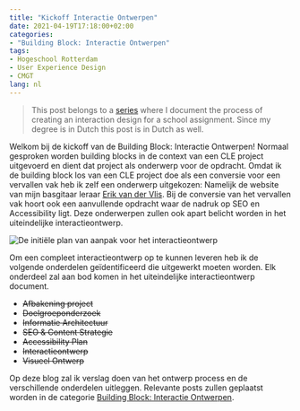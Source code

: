 ```yaml
---
title: "Kickoff Interactie Ontwerpen"
date: 2021-04-19T17:18:00+02:00
categories:
- "Building Block: Interactie Ontwerpen"
tags:
- Hogeschool Rotterdam
- User Experience Design
- CMGT
lang: nl
---
```


> This post belongs to a [series](/categories/building-block-interactie-ontwerpen/) where I document the process of creating an interaction design for a school assignment. Since my degree is in Dutch this post is in Dutch as well.

Welkom bij de kickoff van de Building Block: Interactie Ontwerpen! Normaal gesproken worden building blocks in de context van een CLE project uitgevoerd en dient dat project als onderwerp voor de opdracht. Omdat ik de building block los van een CLE project doe als een conversie voor een vervallen vak heb ik zelf een onderwerp uitgekozen: Namelijk de website van mijn basgitaar leraar [Erik van der Vlis](http://erikvandervlis.nl). Bij de conversie van het vervallen vak hoort ook een aanvullende opdracht waar de nadruk op SEO en Accessibility ligt. Deze onderwerpen zullen ook apart belicht worden in het uiteindelijke interactieontwerp.

![De initiële plan van aanpak voor het interactieontwerp](todo-list.jpeg)

Om een compleet interactieontwerp op te kunnen leveren heb ik de volgende onderdelen geïdentificeerd die uitgewerkt moeten worden. Elk onderdeel zal aan bod komen in het uiteindelijke interactieontwerp document.

- ~~Afbakening project~~
- ~~Doelgroeponderzoek~~
- ~~Informatie Architectuur~~
- ~~SEO & Content Strategie~~
- ~~Accessibility Plan~~
- ~~Interactieontwerp~~
- ~~Visueel Ontwerp~~

Op deze blog zal ik verslag doen van het ontwerp process en de verschillende onderdelen uitleggen. Relevante posts zullen geplaatst worden in de categorie [Building Block: Interactie Ontwerpen](/categories/building-block-interactie-ontwerpen/).
